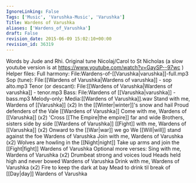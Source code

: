 ```yaml
---
IgnoreLinking: False
Tags: ['Music', 'Varushka-Music', 'Varushka']
Title: Wardens of Varushka
aliases: ['Wardens_of_Varushka']
draft: False
revision_date: 2015-06-09 15:02:10+00:00
revision_id: 36319
---
```


Words by Jude and Rhi. 
Original tune Nicolaj/Carol to St Nicholas (a slow youtube version is at https://www.youtube.com/watch?v=GaySP--97wc )
Helper files:
Full harmony: File:Wardens-of-[[Varushka|varushka]]-full.mp3
Sop (tune): File:[[Wardens of Varushka|Wardens of varushka]] - sop alto.mp3
Tenor (or descant): File:[[Wardens of Varushka|Wardens of varushka]] - tenor.mp3
Bass: File:Wardens of [[Varushka|varushka]] - bass.mp3
Melody-only: Media:[[Wardens of Varushka]].wav 
Stand with me, Wardens of [[Varushka]] (x2)
In the [[Winter|winter]]'s snow and hail 
Proud defenders of the Vale 
[[Wardens of Varushka]] 
Come with me, Wardens of [[Varushka]] (x2) 
'Cross [[The Empire|the empire]] far and wide
Brothers, sisters side by side 
[[Wardens of Varushka]] 
[[Fight]] with me, Wardens of [[Varushka]] (x2) 
Onward to the [[War|war]] we go 
We [[Will|will]] stand against the foe 
Wardens of Varushka 
Join with me, Wardens of Varushka (x2) 
Wolves are howling in the [[Night|night]] 
Take up arms and join the [[Fight|fight]] 
Wardens of Varushka
Optional more verses:
Sing with me, Wardens of Varushka (x2)
Drumbeat strong and voices loud
Heads held high and never bowed
Wardens of Varushka
Drink with me, Wardens of Varushka (x2)
Fire to keep the dark at bay
Mead to drink til break of [[Day|day]]
Wardens of Varushka